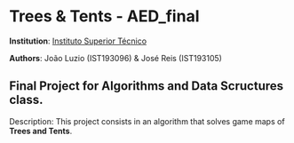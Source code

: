 # Trees & Tents - AED_final

**Institution**: [Instituto Superior Técnico](https://tecnico.ulisboa.pt/en/)

**Authors**: João Luzio (IST193096) & José Reis (IST193105)

## Final Project for **Algorithms and Data Scructures** class.

Description: This project consists in an algorithm that solves game maps of **Trees and Tents**.
